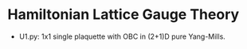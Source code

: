 # Hamiltonian Lattice Gauge Theory
- U1.py:
  1x1 single plaquette with OBC in (2+1)D pure Yang-Mills.
